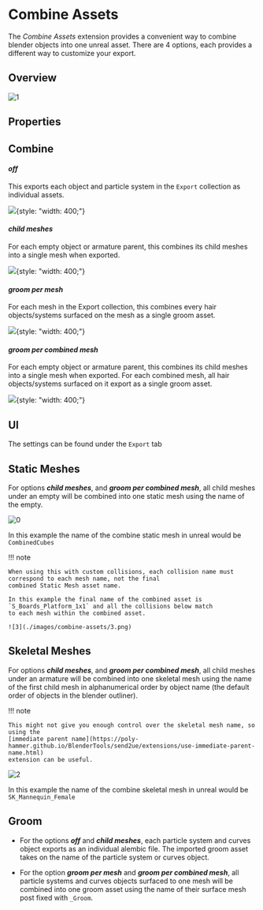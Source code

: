 # Combine Assets

The _Combine Assets_ extension provides a convenient way to combine blender objects into one unreal asset. There are 4
options, each provides a different way to customize your export.

## Overview
![1](./images/combine-assets/1.png)

## Properties
## Combine
#### _off_
This exports each object and particle system in the `Export` collection as individual assets.

![](./images/combine-assets/off.png){style: "width: 400;"}

#### _child meshes_
For each empty object or armature parent, this combines its child meshes into a single mesh when exported.

![](./images/combine-assets/child_meshes.png){style: "width: 400;"}

#### _groom per mesh_
For each mesh in the Export collection, this combines every hair objects/systems surfaced on the mesh as a single groom asset.

![](./images/combine-assets/groom_per_mesh.png){style: "width: 400;"}

#### _groom per combined mesh_
For each empty object or armature parent, this combines its child meshes into a single mesh when exported.
For each combined mesh, all hair objects/systems surfaced on it export as a single groom asset.

![](./images/combine-assets/groom_per_combined_mesh.png){style: "width: 400;"}

## UI
The settings can be found under the `Export` tab

## Static Meshes
For options _**child meshes**_, and _**groom per combined mesh**_, all child meshes under an empty
will be combined into one static mesh using the name of the empty.

![0](./images/combine-assets/0.png)

In this example the name of the combine static mesh in unreal would be `CombinedCubes`

!!! note

    When using this with custom collisions, each collision name must correspond to each mesh name, not the final
    combined Static Mesh asset name.

    In this example the final name of the combined asset is `S_Boards_Platform_1x1` and all the collisions below match
    to each mesh within the combined asset.

    ![3](./images/combine-assets/3.png)

## Skeletal Meshes
For options _**child meshes**_, and **_groom per combined mesh_**, all child meshes under an armature
will be combined into one skeletal mesh using the name of the first child mesh in alphanumerical order by object name
(the default order of objects in the blender outliner).

!!! note

    This might not give you enough control over the skeletal mesh name, so using the
    [immediate parent name](https://poly-hammer.github.io/BlenderTools/send2ue/extensions/use-immediate-parent-name.html)
    extension can be useful.

![2](./images/combine-assets/2.png)

In this example the name of the combine skeletal mesh in unreal would be `SK_Mannequin_Female`

## Groom
* For the options _**off**_ and _**child meshes**_, each particle system and curves object exports as an individual alembic file.
The imported groom asset takes on the name of the particle system or curves object.

* For the option _**groom per mesh**_ and _**groom per combined mesh**_, all particle systems and curves objects surfaced to one mesh
  will be combined into one groom asset using the name of their surface mesh post fixed with `_Groom`.
